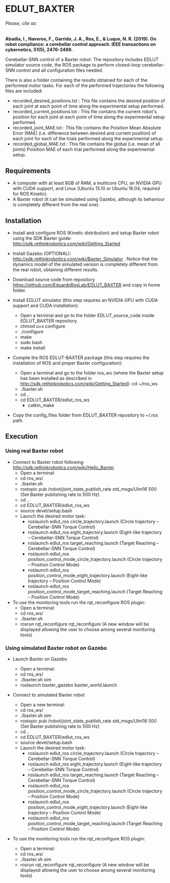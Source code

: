 # EDLUT_BAXTER

###### Please, cite as: 
**Abadia, I., Naveros, F., Garrido, J. A., Ros, E., & Luque, N. R. (2019). On robot compliance: a cerebellar control approach. IEEE transactions on cybernetics, 51(5), 2476-2489.**

Cerebellar-SNN control of a Baxter robot. The repository includes EDLUT simulator source code, the ROS package to perform closed-loop cerebellar-SNN control and all configuration files needed. 

There is also a folder containing the results obtained for each of the performed motor tasks. For each of the performed trajectories the following files are included: 
* recorded_desired_positions.txt : This file contains the desired position of each joint at each point of time along the experimental setup performed. 
* recorded_current_positions.txt : This file contains the current robot's position for each joint at each point of time along the experimental setup performed. 
* recorded_joint_MAE.txt : This file contains the Poisition Mean Absolute Error (MAE) (i.e. difference between desired and current position) of each joint for each of the trials performed along the experimental setup. 
* recorded_global_MAE.txt : This file contains the global (i.e. mean of all joints) Poisition MAE of each trial performed along the experimental setup. 
	

##  Requirements
* A computer with at least 8GB of RAM, a multicore CPU, an NVIDIA GPU with CUDA support, and Linux (Ubuntu 15.10 or Ubuntu 16.04, required for ROS Kinetic).
* A Baxter robot (it can be simulated using Gazebo, although its behaviour is completely different from the real one).


## Installation
* Install and configure ROS (Kinetic distribution) and setup Baxter robot using the SDK Baxter guide: http://sdk.rethinkrobotics.com/wiki/Getting_Started

* Install Gazebo (OPTIONAL): http://sdk.rethinkrobotics.com/wiki/Baxter_Simulator . Notice that the dynamics model of the simulated version is completely different from the real robot, obtaining different results. 

* Download source code from repository https://github.com/EduardoRosLab/EDLUT_BAXTER and copy in home folder. 

* Install EDLUT simulator (this step requires an NVIDIA GPU with CUDA support and CUDA installation):
	* Open a terminal and go to the folder EDLUT_source_code inside EDLUT_BAXTER repository.
	* chmod u+x configure
	* ./configure
	* make
	* sudo bash
	* make install

* Compile the ROS EDLUT-BAXTER package (this step requires the installation of ROS and proper Baxter configuration):
	* Open a terminal and go to the folder ros_ws (where the Baxter setup has been installed as described in http://sdk.rethinkrobotics.com/wiki/Getting_Started): cd ~/ros_ws
	* ./baxter.sh
	* cd ..
  * cd EDLUT_BAXTER/edlut_ros_ws
	* catkin_make

* Copy the config_files folder from EDLUT_BAXTER repository to ~/.ros path. 


## Execution 
### Using real Baxter robot 
* Connect to Baxter robot following http://sdk.rethinkrobotics.com/wiki/Hello_Baxter 
  * Open a terminal: 
  * cd ros_ws/
  * ./baxter.sh 
  * rostopic pub /robot/joint_state_publish_rate std_msgs/UInt16 500 (Set Baxter publishing rate to 500 Hz) 
  * cd ..
  * cd EDLUT_BAXTER/edlut_ros_ws
  * source devel/setup.bash
  * Launch the desired motor task: 
    * roslaunch edlut_ros circle_trajectory.launch (Circle trajectory – Cerebellar-SNN Torque Control)
    * roslaunch edlut_ros eight_trajectory.launch (Eight-like trajectory – Cerebellar-SNN Torque Control)
    * roslaunch edlut_ros target_reaching.launch (Target Reaching – Cerebellar-SNN Torque Control)
    * roslaunch edlut_ros position_control_mode_circle_trajectory.launch (Circle trajectory – Position Control Mode)
    * roslaunch edlut_ros position_control_mode_eight_trajectory.launch (Eight-like trajectory – Position Control Mode)
    * roslaunch edlut_ros position_control_mode_target_reaching.launch (Target Reaching – Position Control Mode)
* To use the monitoring tools run the rqt_reconfigure ROS plugin:
  * Open a terminal: 
  * cd ros_ws/
  * ./baxter.sh 
  * rosrun rqt_reconfigure rqt_reconfigure (A new window will be displayed allowing the user to choose among several monitoring tools) 



### Using simulated Baxter robot on Gazebo 
* Launch Baxter on Gazebo 
  * Open a terminal: 
  * cd ros_ws/
  * ./baxter.sh sim
  * roslaunch baxter_gazebo baxter_world.launch

* Connect to simulated Baxter robot 
  * Open a new terminal: 
  * cd ros_ws/
  * ./baxter.sh sim
  * rostopic pub /robot/joint_state_publish_rate std_msgs/UInt16 500 (Set Baxter publishing rate to 500 Hz)
  * cd ..
  * cd EDLUT_BAXTER/edlut_ros_ws
  * source devel/setup.bash
  * Launch the desired motor task: 
    * roslaunch edlut_ros circle_trajectory.launch (Circle trajectory – Cerebellar-SNN Torque Control)
    * roslaunch edlut_ros eight_trajectory.launch (Eight-like trajectory – Cerebellar-SNN Torque Control)
    * roslaunch edlut_ros target_reaching.launch (Target Reaching – Cerebellar-SNN Torque Control)
    * roslaunch edlut_ros position_control_mode_circle_trajectory.launch (Circle trajectory – Position Control Mode)
    * roslaunch edlut_ros position_control_mode_eight_trajectory.launch (Eight-like trajectory – Position Control Mode)
    * roslaunch edlut_ros position_control_mode_target_reaching.launch (Target Reaching – Position Control Mode)
* To use the monitoring tools run the rqt_reconfigure ROS plugin:
  * Open a terminal: 
  * cd ros_ws/
  * ./baxter.sh sim 
  * rosrun rqt_reconfigure rqt_reconfigure (A new window will be displayed allowing the user to choose among several monitoring tools) 

